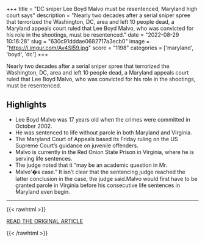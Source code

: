 +++
title = "DC sniper Lee Boyd Malvo must be resentenced, Maryland high court says"
description = "Nearly two decades after a serial sniper spree that terrorized the Washington, DC, area and left 10 people dead, a Maryland appeals court ruled that Lee Boyd Malvo, who was convicted for his role in the shootings, must be resentenced."
date = "2022-08-29 10:16:28"
slug = "630c91dddae0682717a3ecb0"
image = "https://i.imgur.com/Av4Sl59.jpg"
score = "1198"
categories = ['maryland', 'boyd', 'dc']
+++

Nearly two decades after a serial sniper spree that terrorized the Washington, DC, area and left 10 people dead, a Maryland appeals court ruled that Lee Boyd Malvo, who was convicted for his role in the shootings, must be resentenced.

## Highlights

- Lee Boyd Malvo was 17 years old when the crimes were committed in October 2002.
- He was sentenced to life without parole in both Maryland and Virginia.
- The Maryland Court of Appeals based its Friday ruling on the US Supreme Court’s guidance on juvenile offenders.
- Malvo is currently in the Red Onion State Prison in Virginia, where he is serving life sentences.
- The judge noted that it “may be an academic question in Mr.
- Malvo’�s case.” It isn’t clear that the sentencing judge reached the latter conclusion in the case, the judge said.Malvo would first have to be granted parole in Virginia before his consecutive life sentences in Maryland even begin.

---

{{< rawhtml >}}
  <p class="article-category">
    <a target="_blank" href="https://www.cnn.com/2022/08/28/us/lee-boyd-malvo-dc-sniper-resentencing/index.html">READ THE ORIGINAL ARTICLE</a>
  </p>
{{< /rawhtml >}}
